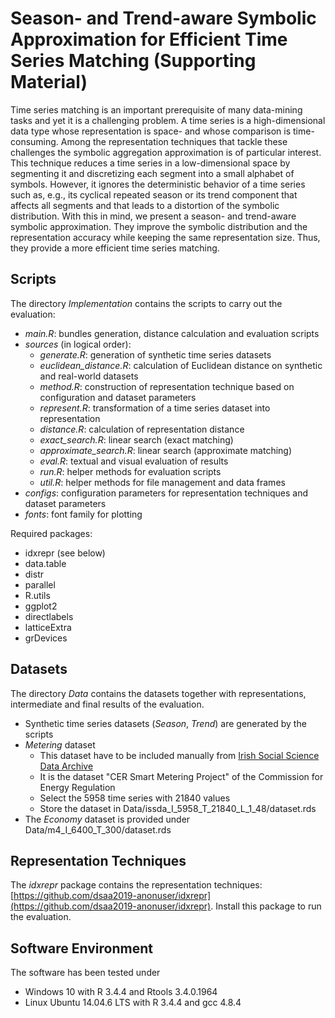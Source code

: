 # Season- and Trend-aware Symbolic Approximation for Efficient Time Series Matching (Supporting Material)
Time series matching is an important prerequisite of many data-mining tasks and yet it is a challenging problem. A time series is a high-dimensional data type whose representation is space- and whose comparison is time-consuming. Among the representation techniques that tackle these challenges the symbolic aggregation approximation is of particular interest. This technique reduces a time series in a low-dimensional space by segmenting it and discretizing each segment into a small alphabet of symbols. However, it ignores the deterministic behavior of a time series such as, e.g., its cyclical repeated season or its trend component that affects all segments and that leads to a distortion of the symbolic distribution. With this in mind, we present a season- and trend-aware symbolic approximation. They improve the symbolic distribution and the representation accuracy while keeping the same representation size. Thus, they provide a more efficient time series matching.

## Scripts
The directory *Implementation* contains the scripts to carry out the evaluation:

 - *main.R*: bundles generation, distance calculation and evaluation scripts
 - *sources* (in logical order):
	 - *generate.R*: generation of synthetic time series datasets
	 - *euclidean_distance.R*: calculation of Euclidean distance on synthetic and real-world datasets
	 - *method.R*: construction of representation technique based on configuration and dataset parameters
	 - *represent.R*: transformation of a time series dataset into representation
	 - *distance.R*: calculation of representation distance
	 - *exact_search.R*: linear search (exact matching)
	 - *approximate_search.R*: linear search (approximate matching)
	 - *eval.R*: textual and visual evaluation of results
	 - *run.R*: helper methods for evaluation scripts
	 - *util.R*: helper methods for file management and data frames
 - *configs*: configuration parameters for representation techniques and dataset parameters
 - *fonts*: font family for plotting

Required packages:

 - idxrepr (see below)
 - data.table
 - distr
 - parallel
 - R.utils
 - ggplot2
 - directlabels
 - latticeExtra
 - grDevices


## Datasets
The directory *Data* contains the datasets together with representations, intermediate and final results of the evaluation.

 - Synthetic time series datasets (*Season*, *Trend*) are generated by the scripts
 - *Metering* dataset
	 - This dataset have to be included manually from [Irish Social Science Data Archive](www.ucd.ie/issda)
	 - It is the dataset "CER Smart Metering Project" of the Commission for Energy Regulation
	 - Select the 5958 time series with 21840 values
	 - Store the dataset in Data/issda_I_5958_T_21840_L_1_48/dataset.rds
 - The *Economy* dataset is provided under Data/m4_I_6400_T_300/dataset.rds

## Representation Techniques

The *idxrepr* package contains the representation techniques: [https://github.com/dsaa2019-anonuser/idxrepr](https://github.com/dsaa2019-anonuser/idxrepr). Install this package to run the evaluation.

## Software Environment
The software has been tested under

 - Windows 10 with R 3.4.4 and Rtools 3.4.0.1964
 - Linux Ubuntu 14.04.6 LTS with R 3.4.4 and gcc 4.8.4
